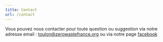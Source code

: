 ```yaml
---
title: Contact
url: /contact
---
```



Vous pouvez nous contacter pour toute question ou suggestion via notre adresse email : <toulon@zerowastefrance.org> ou via notre page [facebook][fb]

[fb]: https://www.facebook.com/zerodechettoulon
